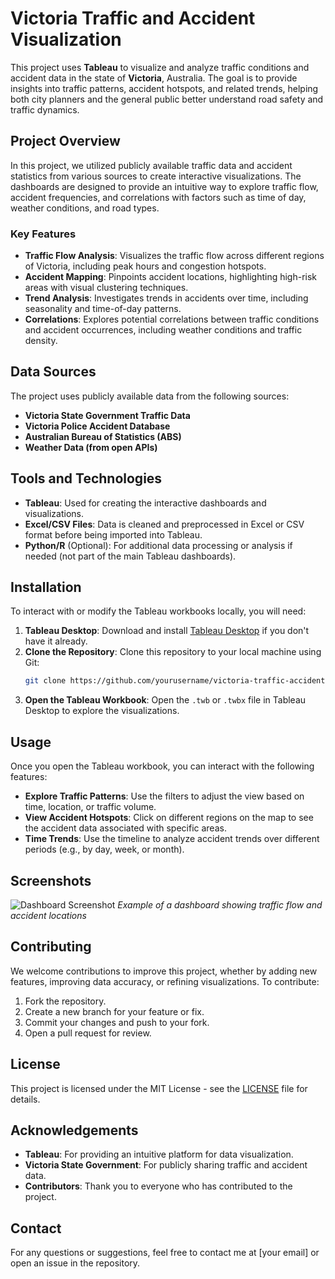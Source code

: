 # Victoria Traffic and Accident Visualization

This project uses **Tableau** to visualize and analyze traffic conditions and accident data in the state of **Victoria**, Australia. The goal is to provide insights into traffic patterns, accident hotspots, and related trends, helping both city planners and the general public better understand road safety and traffic dynamics.

## Project Overview

In this project, we utilized publicly available traffic data and accident statistics from various sources to create interactive visualizations. The dashboards are designed to provide an intuitive way to explore traffic flow, accident frequencies, and correlations with factors such as time of day, weather conditions, and road types.

### Key Features

- **Traffic Flow Analysis**: Visualizes the traffic flow across different regions of Victoria, including peak hours and congestion hotspots.
- **Accident Mapping**: Pinpoints accident locations, highlighting high-risk areas with visual clustering techniques.
- **Trend Analysis**: Investigates trends in accidents over time, including seasonality and time-of-day patterns.
- **Correlations**: Explores potential correlations between traffic conditions and accident occurrences, including weather conditions and traffic density.

## Data Sources

The project uses publicly available data from the following sources:
- **Victoria State Government Traffic Data**
- **Victoria Police Accident Database**
- **Australian Bureau of Statistics (ABS)**
- **Weather Data (from open APIs)**

## Tools and Technologies

- **Tableau**: Used for creating the interactive dashboards and visualizations.
- **Excel/CSV Files**: Data is cleaned and preprocessed in Excel or CSV format before being imported into Tableau.
- **Python/R** (Optional): For additional data processing or analysis if needed (not part of the main Tableau dashboards).

## Installation

To interact with or modify the Tableau workbooks locally, you will need:

1. **Tableau Desktop**: Download and install [Tableau Desktop](https://www.tableau.com/products/desktop) if you don't have it already.
2. **Clone the Repository**: Clone this repository to your local machine using Git:
    ```bash
    git clone https://github.com/yourusername/victoria-traffic-accident-visualization.git
    ```
3. **Open the Tableau Workbook**: Open the `.twb` or `.twbx` file in Tableau Desktop to explore the visualizations.

## Usage

Once you open the Tableau workbook, you can interact with the following features:

- **Explore Traffic Patterns**: Use the filters to adjust the view based on time, location, or traffic volume.
- **View Accident Hotspots**: Click on different regions on the map to see the accident data associated with specific areas.
- **Time Trends**: Use the timeline to analyze accident trends over different periods (e.g., by day, week, or month).

## Screenshots

![Dashboard Screenshot](path/to/screenshot.png)
*Example of a dashboard showing traffic flow and accident locations*

## Contributing

We welcome contributions to improve this project, whether by adding new features, improving data accuracy, or refining visualizations. To contribute:

1. Fork the repository.
2. Create a new branch for your feature or fix.
3. Commit your changes and push to your fork.
4. Open a pull request for review.

## License

This project is licensed under the MIT License - see the [LICENSE](LICENSE) file for details.

## Acknowledgements

- **Tableau**: For providing an intuitive platform for data visualization.
- **Victoria State Government**: For publicly sharing traffic and accident data.
- **Contributors**: Thank you to everyone who has contributed to the project.

## Contact

For any questions or suggestions, feel free to contact me at [your email] or open an issue in the repository.
